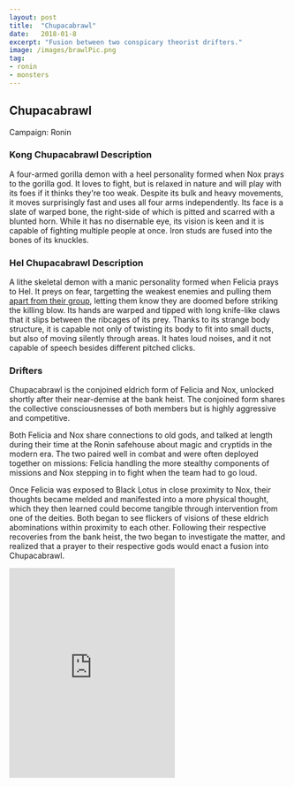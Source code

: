 ```yaml
---
layout: post
title:  "Chupacabrawl"
date:   2018-01-8
excerpt: "Fusion between two conspicary theorist drifters."
image: /images/brawlPic.png
tag:
- ronin
- monsters 
---
```


## Chupacabrawl
Campaign: Ronin

### Kong Chupacabrawl Description
A four-armed gorilla demon with a heel personality formed when Nox prays to the gorilla god. It loves to fight, but is relaxed in nature and will play with its foes if it thinks they're too weak. Despite its bulk and heavy movements, it moves surprisingly fast and uses all four arms independently. Its face is a slate of warped bone, the right-side of which is pitted and scarred with a blunted horn. While it has no disernable eye, its vision is keen and it is capable of fighting multiple people at once. Iron studs are fused into the bones of its knuckles.

### Hel Chupacabrawl Description
A lithe skeletal demon with a manic personality formed when Felicia prays to Hel. It preys on fear, targetting the weakest enemies and pulling them <a href="https://drifter-handbook.github.io/inverted4">apart from their group</a>, letting them know they are doomed before striking the killing blow. Its hands are warped and tipped with long knife-like claws that it slips between the ribcages of its prey. Thanks to its strange body structure, it is capable not only of twisting its body to fit into small ducts, but also of moving silently through areas. It hates loud noises, and it not capable of speech besides different pitched clicks.

### Drifters
Chupacabrawl is the conjoined eldrich form of Felicia and Nox, unlocked shortly after their near-demise at the bank heist. The conjoined form shares the collective consciousnesses of both members but is highly aggressive and competitive.

Both Felicia and Nox share connections to old gods, and talked at length during their time at the Ronin safehouse about magic and cryptids in the modern era. The two paired well in combat and were often deployed together on missions: Felicia handling the more stealthy components of missions and Nox stepping in to fight when the team had to go loud.

Once Felicia was exposed to Black Lotus in close proximity to Nox, their thoughts became melded and manifested into a more physical thought, which they then learned could become tangible through intervention from one of the deities. Both began to see flickers of visions of these eldrich abominations within proximity to each other. Following their respective recoveries from the bank heist, the two began to investigate the matter, and realized that a prayer to their respective gods would enact a fusion into Chupacabrawl.

<iframe src="https://open.spotify.com/embed/user/isittooshortornotavailable/playlist/7DOR2Lw98XpS0rwPNBf8w2" width="300" height="380" frameborder="0" allowtransparency="true" allow="encrypted-media"></iframe>

